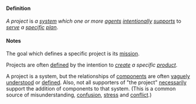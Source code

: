 #### Definition

*A project* is *a [system](https://github.com/gcassel/Modular-Organization-Terminology/blob/master/terms/system.md) which one or more [agents](https://github.com/gcassel/Modular-Organizing-Terminology/blob/master/terms/agent.md) [intentionally](https://github.com/gcassel/Modular-Organizing-Terminology/blob/master/terms/intend.md) [supports](https://github.com/gcassel/Modular-Organizing-Terminology/blob/master/terms/support.md)* to *[serve](https://github.com/gcassel/Modular-Organizing-Terminology/blob/master/terms/serve.md) a [specific](https://github.com/gcassel/Modular-Organizing-Terminology/blob/master/terms/specific.md) [plan](https://github.com/gcassel/Modular-Organizing-Terminology/blob/master/terms/plan.md)*.

#### Notes

The goal which defines a specific project is its [mission](https://github.com/gcassel/Modular-Organizing-Terminology/blob/master/terms/mission.md).

Projects are often [defined](https://github.com/gcassel/Modular-Organizing-Terminology/blob/master/terms/define.md) by the intention to *[create](https://github.com/gcassel/Modular-Organizing-Terminology/blob/master/terms/create.md) a specific [product](https://github.com/gcassel/Modular-Organizing-Terminology/blob/master/terms/produce.md)*. 

A project is a system, but the relationships of [components](https://github.com/gcassel/Modular-Organization-Terminology/blob/master/terms/component.md) are often [vaguely](https://github.com/gcassel/Modular-Organization-Terminology/blob/master/terms/vague.md) [understood](https://github.com/gcassel/Modular-Organization-Terminology/blob/master/terms/understand.md) or [defined](https://github.com/gcassel/Modular-Organization-Terminology/blob/master/terms/define.md).  Also, not all supporters of "the project" [necessarily](https://github.com/gcassel/Modular-Organizing-Terminology/blob/master/terms/require.md) support the addition of components to that system.  (This is a common source of misunderstanding, [confusion](https://github.com/gcassel/Modular-Organizing-Terminology/blob/master/terms/confuse.md), [stress](https://github.com/gcassel/Modular-Organizing-Terminology/blob/master/terms/stress.md) and [conflict](https://github.com/gcassel/Modular-Organizing-Terminology/blob/master/terms/conflict.md).)
